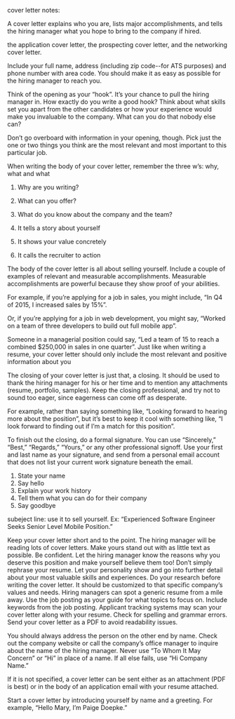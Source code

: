 cover letter notes:

A cover letter explains who you are, lists major accomplishments, and tells the hiring manager what you hope to bring to the company if hired.

the application cover letter, the prospecting cover letter, and the networking cover letter.

Include your full name, address (including zip code--for ATS purposes) and phone number with area code. You should make it as easy as possible for the hiring manager to reach you.

Think of the opening as your “hook”. It’s your chance to pull the hiring manager in. How exactly do you write a good hook? Think about what skills set you apart from the other candidates or how your experience would make you invaluable to the company. What can you do that nobody else can?

Don’t go overboard with information in your opening, though. Pick just the one or two things you think are the most relevant and most important to this particular job.

When writing the body of your cover letter, remember the three w’s: why, what and what

1. Why are you writing?
2. What can you offer?
3. What do you know about the company and the team?

1. It tells a story about yourself
2. It shows your value concretely
3. It calls the recruiter to action


The body of the cover letter is all about selling yourself. Include a couple of examples of relevant and measurable accomplishments. Measurable accomplishments are powerful because they show proof of your abilities.

For example, if you’re applying for a job in sales, you might include, “In Q4 of 2015, I increased sales by 15%”.

Or, if you’re applying for a job in web development, you might say, “Worked on a team of three developers to build out full mobile app”.

Someone in a managerial position could say, “Led a team of 15 to reach a combined $250,000 in sales in one quarter”. Just like when writing a resume, your cover letter should only include the most relevant and positive information about you

The closing of your cover letter is just that, a closing. It should be used to thank the hiring manager for his or her time and to mention any attachments (resume, portfolio, samples). Keep the closing professional, and try not to sound too eager, since eagerness can come off as desperate.

For example, rather than saying something like, “Looking forward to hearing more about the position”, but it’s best to keep it cool with something like, “I look forward to finding out if I’m a match for this position”.

To finish out the closing, do a formal signature. You can use “Sincerely,” “Best,” “Regards,” “Yours,” or any other professional signoff.
Use your first and last name as your signature, and send from a personal email account that does not list your current work signature beneath the email.

1. State your name
2. Say hello
3. Explain your work history
4. Tell them what you can do for their company
5. Say goodbye

subeject line: use it to sell yourself. Ex: “Experienced Software Engineer Seeks Senior Level Mobile Position.”

Keep your cover letter short and to the point. The hiring manager will be reading lots of cover letters. Make yours stand out with as little text as possible.
Be confident. Let the hiring manager know the reasons why you deserve this position and make yourself believe them too!
Don’t simply rephrase your resume. Let your personality show and go into further detail about your most valuable skills and experiences.
Do your research before writing the cover letter. It should be customized to that specific company’s values and needs. Hiring managers can spot a generic resume from a mile away.
Use the job posting as your guide for what topics to focus on.
Include keywords from the job posting. Applicant tracking systems may scan your cover letter along with your resume.
Check for spelling and grammar errors.
Send your cover letter as a PDF to avoid readability issues.

You should always address the person on the other end by name. Check out the company website or call the company’s office manager to inquire about the name of the hiring manager. Never use “To Whom It May Concern” or “Hi” in place of a name. If all else fails, use “Hi Company Name.”

If it is not specified, a cover letter can be sent either as an attachment (PDF is best) or in the body of an application email with your resume attached.

Start a cover letter by introducing yourself by name and a greeting. For example, “Hello Mary, I’m Paige Doepke.”
